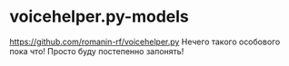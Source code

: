# voicehelper.py-models
https://github.com/romanin-rf/voicehelper.py
Нечего такого особового пока что! Просто буду постепенно запонять!
